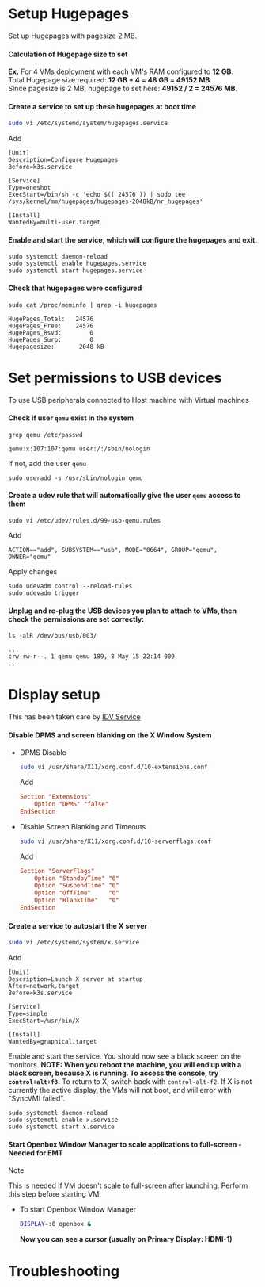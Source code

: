# Setup Hugepages
Set up Hugepages with pagesize 2 MB.

#### Calculation of Hugepage size to set
**Ex.** For 4 VMs deployment with each VM's RAM configured to **12 GB**.\
Total Hugepage size required: **12 GB * 4 = 48 GB = 49152 MB**.\
Since pagesize is 2 MB, hugepage to set here: **49152 / 2 = 24576 MB**.

#### Create a service to set up these hugepages at boot time
```sh
sudo vi /etc/systemd/system/hugepages.service
```
Add
```
[Unit]
Description=Configure Hugepages
Before=k3s.service

[Service]
Type=oneshot
ExecStart=/bin/sh -c 'echo $(( 24576 )) | sudo tee /sys/kernel/mm/hugepages/hugepages-2048kB/nr_hugepages'

[Install]
WantedBy=multi-user.target
```

#### Enable and start the service, which will configure the hugepages and exit.
```
sudo systemctl daemon-reload
sudo systemctl enable hugepages.service
sudo systemctl start hugepages.service
```

#### Check that hugepages were configured
```
sudo cat /proc/meminfo | grep -i hugepages
```
```
HugePages_Total:   24576
HugePages_Free:    24576
HugePages_Rsvd:        0
HugePages_Surp:        0
Hugepagesize:       2048 kB
```

# Set permissions to USB devices
To use USB peripherals connected to Host machine with Virtual machines

#### Check if user `qemu` exist in the system
```
grep qemu /etc/passwd
```
```
qemu:x:107:107:qemu user:/:/sbin/nologin
```
If not, add the user `qemu`
```
sudo useradd -s /usr/sbin/nologin qemu
```

#### Create a udev rule that will automatically give the user `qemu` access to them
```
sudo vi /etc/udev/rules.d/99-usb-qemu.rules
```
Add
```
ACTION=="add", SUBSYSTEM=="usb", MODE="0664", GROUP="qemu", OWNER="qemu"
```
Apply changes
```
sudo udevadm control --reload-rules
sudo udevadm trigger
```
#### Unplug and re-plug the USB devices you plan to attach to VMs, then check the permissions are set correctly:
```
ls -alR /dev/bus/usb/003/
```
```
...
crw-rw-r--. 1 qemu qemu 189, 8 May 15 22:14 009
...
```

# Display setup

This has been taken care by [IDV Service](../../idv-services/README.md)

#### Disable DPMS and screen blanking on the X Window System

-   DPMS Disable
    ```sh
    sudo vi /usr/share/X11/xorg.conf.d/10-extensions.conf
    ```
    Add
    ```conf
    Section "Extensions"
        Option "DPMS" "false"
    EndSection
    ```

-   Disable Screen Blanking and Timeouts
    ```sh
    sudo vi /usr/share/X11/xorg.conf.d/10-serverflags.conf
    ```
    Add
    ```conf
    Section "ServerFlags"
        Option "StandbyTime" "0"
        Option "SuspendTime" "0"
        Option "OffTime"     "0"
        Option "BlankTime"   "0"
    EndSection
    ```


#### Create a service to autostart the X server
```sh
sudo vi /etc/systemd/system/x.service
```
Add
```
[Unit]
Description=Launch X server at startup
After=network.target
Before=k3s.service

[Service]
Type=simple
ExecStart=/usr/bin/X

[Install]
WantedBy=graphical.target
```

Enable and start the service. You should now see a black screen on the monitors.
**NOTE: When you reboot the machine, you will end up with a black screen, because X is running. To access the console, try `control+alt+f3`.** To return to X, switch back with `control-alt-f2`. If X is not currently the active display, the VMs will not boot, and will error with "SyncVMI failed".
```
sudo systemctl daemon-reload
sudo systemctl enable x.service
sudo systemctl start x.service
```

#### Start Openbox Window Manager to scale applications to full-screen - Needed for EMT
> [!Note]
> This is needed if VM doesn't scale to full-screen after launching.
> Perform this step before starting VM.

-   To start Openbox Window Manager
    ```sh
    DISPLAY=:0 openbox &
    ```
    **Now you can see a cursor (usually on Primary Display: HDMI-1)**

# Troubleshooting

